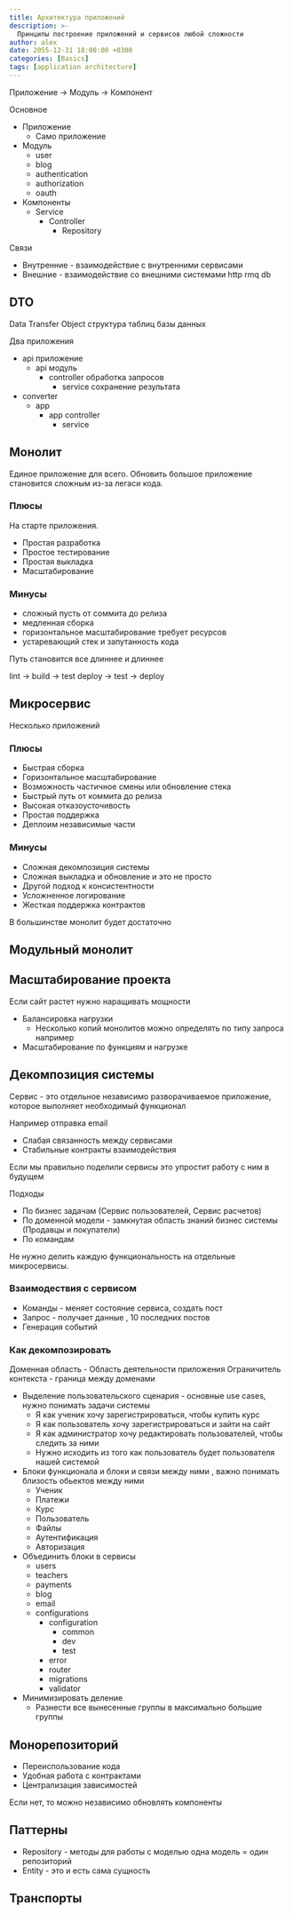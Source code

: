 ```yaml
---
title: Архитектура приложений
description: >-
  Принципы построение приложений и сервисов любой сложности
author: alex
date: 2055-12-31 18:00:00 +0300
categories: [Basics]
tags: [application architecture]
---
```

 
Приложение -> Модуль -> Компонент

Основное 

- Приложение
  - Само приложение
- Модуль
  - user
  - blog
  - authentication
  - authorization
  - oauth
- Компоненты
  - Service
    - Controller
      - Repository

Связи

- Внутренние - взаимодействие с внутренними сервисами
- Внешние - взаимодействие со внешними системами http rmq db

## DTO

Data Transfer Object
структура таблиц базы данных

Два приложения

- api приложение
  - api модуль
    - controller обработка запросов
      - service сохранение результата
- converter
  - app
    - app controller
      - service

## Монолит

Единое приложение для всего.
Обновить большое приложение становится сложным из-за легаси кода.

### Плюсы
 
На старте приложения.

- Простая разработка
- Простое тестирование
- Простая выкладка
- Масштабирование

### Минусы

- сложный пусть от соммита до релиза
- медленная сборка
- горизонтальное масштабирование требует ресурсов
- устаревающий стек и запутанность кода

Путь становится все длиннее и длиннее

lint -> build -> test deploy -> test -> deploy

## Микросервис

Несколько приложений

### Плюсы

- Быстрая сборка
- Горизонтальное масштабирование
- Возможность частичное смены или обновление стека
- Быстрый путь от коммита до релиза
- Высокая отказоусточивость
- Простая поддержка
- Деплоим независимые части

### Минусы

- Сложная декомпозиция системы
- Сложная выкладка и обновление и это не просто
- Другой подход к консистентности
- Усложненное логирование
- Жесткая поддержка контрактов

В большинстве монолит будет достаточно

## Модульный монолит

## Масштабирование проекта

Если сайт растет нужно наращивать мощности

- Балансировка нагрузки
  - Несколько копий монолитов можно определять по типу запроса например
- Масштабирование по функциям и нагрузке

## Декомпозиция системы

Сервис - это отдельное независимо разворачиваемое приложение, которое выполняет необходимый функционал

Например отправка email

- Слабая связанность между сервисами
- Стабильные контракты взаимодействия

Если мы правильно поделили сервисы это упростит работу с ним в будущем

Подходы

- По бизнес задачам (Сервис пользователей, Сервис расчетов)
- По доменной модели - замкнутая область знаний бизнес системы (Продавцы и покупатели)
- По командам
 
Не нужно делить каждую функциональность на отдельные микросервисы.

### Взаимодествия с сервисом

- Команды - меняет состояние сервиса, создать пост
- Запрос - получает данные , 10 последних постов
- Генерация событий

### Как декомпозировать

Доменная область - Область деятельности приложения
Ограничитель контекста - граница между доменами

- Выделение пользовательского сценария - основные use cases, нужно понимать задачи системы
  - Я как ученик хочу зарегистрироваться, чтобы купить курс
  - Я как пользователь хочу зарегистрироваться и зайти на сайт
  - Я как администратор хочу редактировать пользователей, чтобы следить за ними 
  - Нужно исходить из того как пользователь будет пользователя нашей системой
- Блоки функционала и блоки и связи между ними , важно понимать близость обьектов между ними
  - Ученик
  - Платежи
  - Курс
  - Пользователь
  - Файлы
  - Аутентификация
  - Авторизация
- Объединить блоки в сервисы
  - users
  - teachers
  - payments
  - blog
  - email
  - configurations
    - configuration
      - common
      - dev
      - test
    - error
    - router
    - migrations
    - validator
- Минимизировать деление
  - Разнести все вынесенные группы в максимально большие группы

## Монорепозиторий

- Переиспользование кода
- Удобная работа с контрактами
- Централизация зависимостей

Если нет, то можно независимо обновлять компоненты

## Паттерны 

- Repository - методы для работы с моделью одна модель = один репозиторий
- Entity - это и есть сама сущность

## Транспорты





